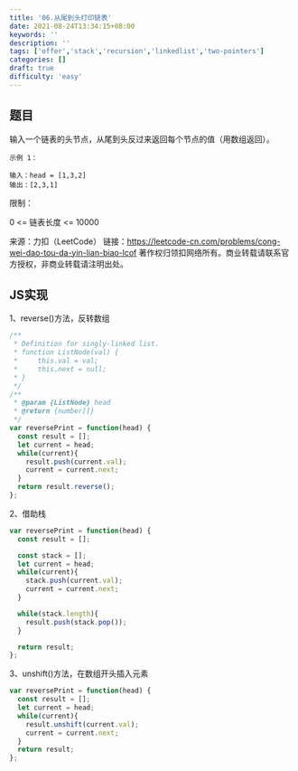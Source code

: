 ```yaml
---
title: '06.从尾到头打印链表'
date: 2021-08-24T13:34:15+08:00
keywords: ''
description: ''
tags: ['offer','stack','recursion','linkedlist','two-pointers']
categories: []
draft: true
difficulty: 'easy'
---
```


## 题目

输入一个链表的头节点，从尾到头反过来返回每个节点的值（用数组返回）。

```
示例 1：

输入：head = [1,3,2]
输出：[2,3,1]
```

限制：

0 <= 链表长度 <= 10000

来源：力扣（LeetCode）
链接：https://leetcode-cn.com/problems/cong-wei-dao-tou-da-yin-lian-biao-lcof
著作权归领扣网络所有。商业转载请联系官方授权，非商业转载请注明出处。


## JS实现

1、reverse()方法，反转数组

```javascript
/**
 * Definition for singly-linked list.
 * function ListNode(val) {
 *     this.val = val;
 *     this.next = null;
 * }
 */
/**
 * @param {ListNode} head
 * @return {number[]}
 */
var reversePrint = function(head) {
  const result = [];
  let current = head;
  while(current){
    result.push(current.val);
    current = current.next;
  }
  return result.reverse();
};
```

2、借助栈

```javascript
var reversePrint = function(head) {
  const result = [];

  const stack = [];
  let current = head;
  while(current){
    stack.push(current.val);
    current = current.next;
  }

  while(stack.length){
    result.push(stack.pop());
  }

  return result;
};
```

3、unshift()方法，在数组开头插入元素

```javascript
var reversePrint = function(head) {
  const result = [];
  let current = head;
  while(current){
    result.unshift(current.val);
    current = current.next;
  }
  return result;
};
```
